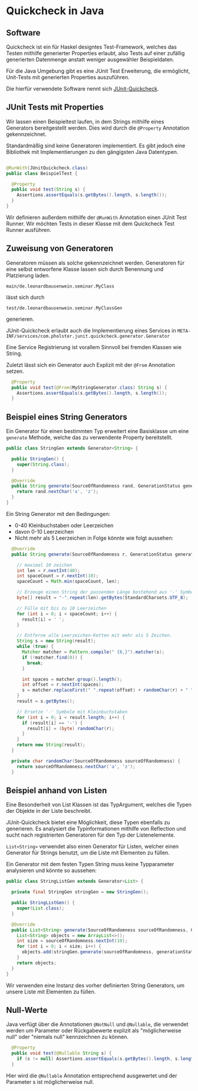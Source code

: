 # Quickcheck in Java

## Software

Quickcheck ist ein für Haskel designtes Test-Framework, welches das Testen mithilfe
generierter Properties erlaubt, also Tests auf einer zufällig generierten Datenmenge
anstatt weniger ausgewähler Beispieldaten.

Für die Java Umgebung gibt es eine JUnit Test Erweiterung, die ermöglicht,
Unit-Tests mit generierten Properties auszuführen.

Die hierfür verwendete Software nennt
sich [JUnit-Quickcheck](https://pholser.github.io/junit-quickcheck/site/1.0/index.html).

## JUnit Tests mit Properties

Wir lassen einen Beispieltest laufen, in dem Strings mithilfe eines Generators
bereitgestellt werden. Dies wird durch die `@Property` Annotation gekennzeichnet.

Standardmäßig sind keine Generatoren implementiert. Es gibt jedoch eine Bibliothek
mit Implementierungen zu den gängigsten Java Datentypen.

```Java

@RunWith(JUnitQuickcheck.class)
public class BeispielTest {

  @Property
  public void test(String s) {
    Assertions.assertEquals(s.getBytes().length, s.length());
  }
}
```

Wir definieren außerdem mithilfe der `@RunWith` Annotation einen JUnit Test Runner.
Wir möchten Tests in dieser Klasse mit dem Quickcheck Test Runner ausführen.

## Zuweisung von Generatoren

Generatoren müssen als solche gekennzeichnet werden.
Generatoren für eine selbst entworfene Klasse lassen sich durch Benennung und Platzierung laden.

`main/de.leonardbausenwein.seminar.MyClass`

lässt sich durch

`test/de.leonardbausenwein.seminar.MyClassGen`

generieren.

JUnit-Quickcheck erlaubt auch die Implementierung eines Services
in `META-INF/services/com.pholster.junit.quickcheck.generator.Generator`

Eine Service Registrierung ist vorallem Sinnvoll bei fremden Klassen wie String.

Zuletzt lässt sich ein Generator auch Explizit mit der `@From` Annotation setzen.

```Java
  @Property
  public void test(@From(MyStringGenerator.class) String s) {
    Assertions.assertEquals(s.getBytes().length, s.length());
  }
```

## Beispiel eines String Generators

Ein Generator für einen bestimmten Typ erweitert eine Basisklasse
um eine `generate` Methode, welche das zu verwendente Property bereitstellt.
```Java
public class StringGen extends Generator<String> {

  public StringGen() {
    super(String.class);
  }

  @Override
  public String generate(SourceOfRandomness rand, GenerationStatus generationStatus) {
    return rand.nextChar('a', 'z');
  }
}
```

Ein String Generator mit den Bedingungen:
- 0-40 Kleinbuchstaben oder Leerzeichen
- davon 0-10 Leerzeichen
- Nicht mehr als 5 Leerzeichen in Folge
könnte wie folgt aussehen:

```Java
  @Override
  public String generate(SourceOfRandomness r, GenerationStatus generationStatus) {

    // maximal 10 zeichen
    int len = r.nextInt(40);
    int spaceCount = r.nextInt(10);
    spaceCount = Math.min(spaceCount, len);

    // Erzeuge einen String der passenden Länge bestehend aus '-' Symbolen.
    byte[] result = "-".repeat(len).getBytes(StandardCharsets.UTF_8);

    // Fülle mit bis zu 10 Leerzeichen
    for (int i = 0; i < spaceCount; i++) {
      result[i] = ' ';
    }

    // Entferne alle Leerzeichen-Ketten mit mehr als 5 Zeichen.
    String s = new String(result);
    while (true) {
      Matcher matcher = Pattern.compile(" {6,}").matcher(s);
      if (!matcher.find(0)) {
        break;
      }

      int spaces = matcher.group().length();
      int offset = r.nextInt(spaces);
      s = matcher.replaceFirst(" ".repeat(offset) + randomChar(r) + " ".repeat(spaces - offset - 1));
    }
    result = s.getBytes();

    // Ersetze '-' Symbole mit Kleinbuchstaben
    for (int i = 0; i < result.length; i++) {
      if (result[i] == '-') {
        result[i] = (byte) randomChar(r);
      }
    }
    return new String(result);
  }

  private char randomChar(SourceOfRandomness sourceOfRandomness) {
    return sourceOfRandomness.nextChar('a', 'z');
  }
```

## Beispiel anhand von Listen

Eine Besonderheit von List Klassen ist das TypArgument, welches die Typen der Objekte in der
Liste beschreibt.

JUnit-Quickcheck bietet eine Möglichkeit, diese Typen ebenfalls zu generieren.
Es analysiert die Typinformationen mithilfe von Reflection und sucht nach registrierten
Generatoren für den Typ der Listenelemente.

`List<String>` verwendet also einen Generator für Listen, welcher einen Generator für Strings
benutzt, um die Liste mit Elementen zu füllen.

Ein Generator mit dem festen Typen String muss keine Typparameter analysieren und könnte so aussehen:
```Java
public class StringListGen extends Generator<List> {

  private final StringGen stringGen = new StringGen();

  public StringListGen() {
    super(List.class);
  }

  @Override
  public List<String> generate(SourceOfRandomness sourceOfRandomness, GenerationStatus generationStatus) {
    List<String> objects = new ArrayList<>();
    int size = sourceOfRandomness.nextInt(10);
    for (int i = 0; i < size; i++) {
      objects.add(stringGen.generate(sourceOfRandomness, generationStatus));
    }
    return objects;
  }
}
```

Wir verwenden eine Instanz des vorher definierten String Generators, um unsere Liste mit Elementen zu füllen.

## Null-Werte

Java verfügt über die Annotationen `@NotNull` und `@Nullable`, die verwendet werden um Parameter oder
Rückgabewerte explizit als "möglicherweise null" oder "niemals null" kennzeichnen zu können.

```Java
  @Property
  public void test(@Nullable String s) {
    if (s != null) Assertions.assertEquals(s.getBytes().length, s.length());
  }
```
Hier wird die `@Nullable` Annotation entsprechend ausgewertet und der Parameter s ist möglicherweise null.
